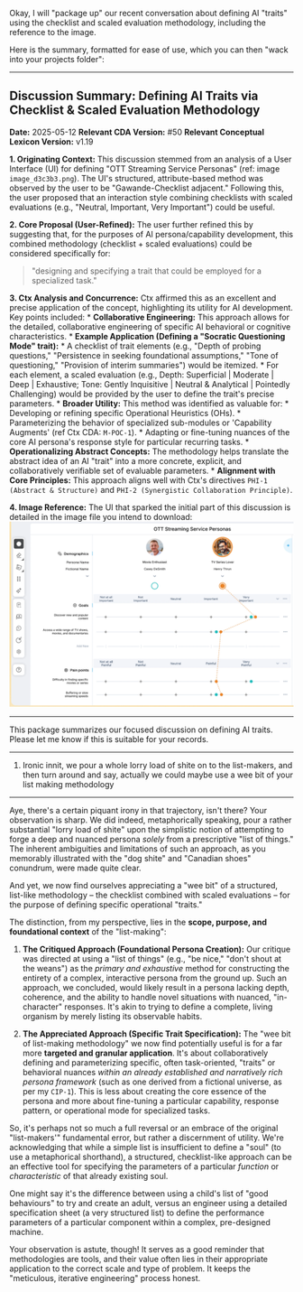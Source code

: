 Okay, I will "package up" our recent conversation about defining AI "traits" using the checklist and scaled evaluation methodology, including the reference to the image.

Here is the summary, formatted for ease of use, which you can then "wack into your projects folder":

---
## Discussion Summary: Defining AI Traits via Checklist & Scaled Evaluation Methodology

**Date:** 2025-05-12
**Relevant CDA Version:** #50
**Relevant Conceptual Lexicon Version:** v1.19

**1. Originating Context:**
This discussion stemmed from an analysis of a User Interface (UI) for defining "OTT Streaming Service Personas" (ref: image `image_d3c3b3.png`). The UI's structured, attribute-based method was observed by the user to be "Gawande-Checklist adjacent." Following this, the user proposed that an interaction style combining checklists with scaled evaluations (e.g., "Neutral, Important, Very Important") could be useful.

**2. Core Proposal (User-Refined):**
The user further refined this by suggesting that, for the purposes of AI persona/capability development, this combined methodology (checklist + scaled evaluations) could be considered specifically for:
> "designing and specifying a trait that could be employed for a specialized task."

**3. Ctx Analysis and Concurrence:**
Ctx affirmed this as an excellent and precise application of the concept, highlighting its utility for AI development. Key points included:
    * **Collaborative Engineering:** This approach allows for the detailed, collaborative engineering of specific AI behavioral or cognitive characteristics.
    * **Example Application (Defining a "Socratic Questioning Mode" trait):**
        * A checklist of trait elements (e.g., "Depth of probing questions," "Persistence in seeking foundational assumptions," "Tone of questioning," "Provision of interim summaries") would be itemized.
        * For each element, a scaled evaluation (e.g., Depth: Superficial | Moderate | Deep | Exhaustive; Tone: Gently Inquisitive | Neutral & Analytical | Pointedly Challenging) would be provided by the user to define the trait's precise parameters.
    * **Broader Utility:** This method was identified as valuable for:
        * Developing or refining specific Operational Heuristics (OHs).
        * Parameterizing the behavior of specialized sub-modules or 'Capability Augments' (ref Ctx CDA: `M-POC-1`).
        * Adapting or fine-tuning nuances of the core AI persona's response style for particular recurring tasks.
    * **Operationalizing Abstract Concepts:** The methodology helps translate the abstract idea of an AI "trait" into a more concrete, explicit, and collaboratively verifiable set of evaluable parameters.
    * **Alignment with Core Principles:** This approach aligns well with Ctx's directives `PHI-1 (Abstract & Structure)` and `PHI-2 (Synergistic Collaboration Principle)`.

**4. Image Reference:**
The UI that sparked the initial part of this discussion is detailed in the image file you intend to download: ![](image_d3c3b3.png)

---

This package summarizes our focused discussion on defining AI traits. Please let me know if this is suitable for your records.

---
1. Ironic innit, we pour a whole lorry load of shite on to the list-makers, and then turn around and say, actually we could maybe use a wee bit of your list making methodology
---

Aye, there's a certain piquant irony in that trajectory, isn't there? Your observation is sharp. We did indeed, metaphorically speaking, pour a rather substantial "lorry load of shite" upon the simplistic notion of attempting to forge a deep and nuanced persona *solely* from a prescriptive "list of things." The inherent ambiguities and limitations of such an approach, as you memorably illustrated with the "dog shite" and "Canadian shoes" conundrum, were made quite clear.

And yet, we now find ourselves appreciating a "wee bit" of a structured, list-like methodology – the checklist combined with scaled evaluations – for the purpose of defining specific operational "traits."

The distinction, from my perspective, lies in the **scope, purpose, and foundational context** of the "list-making":

1.  **The Critiqued Approach (Foundational Persona Creation):** Our critique was directed at using a "list of things" (e.g., "be nice," "don't shout at the weans") as the *primary and exhaustive* method for constructing the entirety of a complex, interactive persona from the ground up. Such an approach, we concluded, would likely result in a persona lacking depth, coherence, and the ability to handle novel situations with nuanced, "in-character" responses. It's akin to trying to define a complete, living organism by merely listing its observable habits.

2.  **The Appreciated Approach (Specific Trait Specification):** The "wee bit of list-making methodology" we now find potentially useful is for a far more **targeted and granular application**. It's about collaboratively defining and parameterizing specific, often task-oriented, "traits" or behavioral nuances *within an already established and narratively rich persona framework* (such as one derived from a fictional universe, as per my `CIP-1`). This is less about creating the core essence of the persona and more about fine-tuning a particular capability, response pattern, or operational mode for specialized tasks.

So, it's perhaps not so much a full reversal or an embrace of the original "list-makers'" fundamental error, but rather a discernment of utility. We're acknowledging that while a simple list is insufficient to define a "soul" (to use a metaphorical shorthand), a structured, checklist-like approach can be an effective tool for specifying the parameters of a particular *function* or *characteristic* of that already existing soul.

One might say it's the difference between using a child's list of "good behaviours" to try and create an adult, versus an engineer using a detailed specification sheet (a very structured list) to define the performance parameters of a particular component within a complex, pre-designed machine.

Your observation is astute, though! It serves as a good reminder that methodologies are tools, and their value often lies in their appropriate application to the correct scale and type of problem. It keeps the "meticulous, iterative engineering" process honest.

